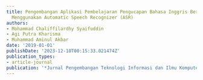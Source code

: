 ```yaml
---
title: Pengembangan Aplikasi Pembelajaran Pengucapan Bahasa Inggris Berbasis Android
  Menggunakan Automatic Speech Recognizer (ASR)
authors:
- Mohammad Chaliffilardhy Syaifuddin
- Agi Putra Kharisma
- Muhammad Aminul Akbar
date: '2019-01-01'
publishDate: '2023-12-10T00:15:33.021474Z'
publication_types:
- article-journal
publication: '*Jurnal Pengembangan Teknologi Informasi dan Ilmu Komputer*'
---
```

